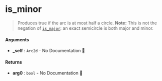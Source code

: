 # is\_minor

>  Produces true if the arc is at most half a circle.
>  **Note:** This is not the negation of [`is_major`](Self::is_major): an exact semicircle is both major and minor.

#### Arguments

- **\_self** : `Arc2d` \- No Documentation 🚧

#### Returns

- **arg0** : `bool` \- No Documentation 🚧